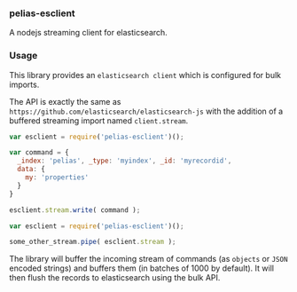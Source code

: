 
### pelias-esclient

A nodejs streaming client for elasticsearch.

### Usage

This library provides an `elasticsearch client` which is configured for bulk imports.

The API is exactly the same as `https://github.com/elasticsearch/elasticsearch-js` with the addition of a buffered streaming import named `client.stream`.

```javascript
var esclient = require('pelias-esclient')();

var command = {
  _index: 'pelias', _type: 'myindex', _id: 'myrecordid',
  data: {
    my: 'properties'
  }
}

esclient.stream.write( command );
```

```javascript
var esclient = require('pelias-esclient')();

some_other_stream.pipe( esclient.stream );
```

The library will buffer the incoming stream of commands (as `objects` or `JSON` encoded strings) and buffers them (in batches of 1000 by default). It will then flush the records to elasticsearch using the bulk API.